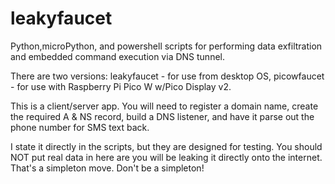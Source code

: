 # leakyfaucet
Python,microPython, and powershell scripts for performing data exfiltration and embedded command execution via DNS tunnel. 

There are two versions: leakyfaucet - for use from desktop OS, picowfaucet - for use with Raspberry Pi Pico W w/Pico Display v2.

This is a client/server app. You will need to register a domain name, create the required A & NS record, build a DNS listener, and have it parse out the phone number for SMS text back.

I state it directly in the scripts, but they are designed for testing. You should NOT put real data in here are you will be leaking it directly onto the internet. That's a simpleton move. Don't be a simpleton!
